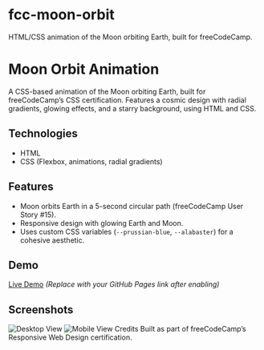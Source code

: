 # fcc-moon-orbit
HTML/CSS animation of the Moon orbiting Earth, built for freeCodeCamp.

# Moon Orbit Animation

A CSS-based animation of the Moon orbiting Earth, built for freeCodeCamp’s CSS certification. Features a cosmic design with radial gradients, glowing effects, and a starry background, using HTML and CSS.

## Technologies
- HTML
- CSS (Flexbox, animations, radial gradients)

## Features
- Moon orbits Earth in a 5-second circular path (freeCodeCamp User Story #15).
- Responsive design with glowing Earth and Moon.
- Uses custom CSS variables (`--prussian-blue`, `--alabaster`) for a cohesive aesthetic.

## Demo
[Live Demo](https://kberthel.github.io/moon-orbit) *(Replace with your GitHub Pages link after enabling)*

## Screenshots
![Desktop View](screenshots/desktop.png)
![Mobile View](screenshots/mobile.png)
Credits
Built as part of freeCodeCamp’s Responsive Web Design certification.

